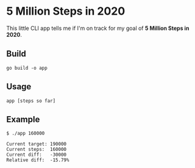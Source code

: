 # 5 Million Steps in 2020

This little CLI app tells me if I'm on track for my goal of **5 Million Steps in 2020**.

## Build

```
go build -o app
```

## Usage

```
app [steps so far]
```

## Example

```
$ ./app 160000

Current target:	190000
Current steps:	160000
Current diff:	-30000
Relative diff:	-15.79%
```
